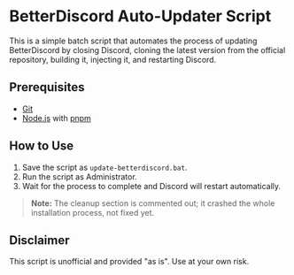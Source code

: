 # BetterDiscord Auto-Updater Script

This is a simple batch script that automates the process of updating BetterDiscord by closing Discord, cloning the latest version from the official repository, building it, injecting it, and restarting Discord.

## Prerequisites

- [Git](https://git-scm.com/downloads)
- [Node.js](https://nodejs.org/) with [pnpm](https://pnpm.io/)

## How to Use

1. Save the script as `update-betterdiscord.bat`.
2. Run the script as Administrator.
3. Wait for the process to complete and Discord will restart automatically.

> **Note:** The cleanup section is commented out; it crashed the whole installation process, not fixed yet.

## Disclaimer

This script is unofficial and provided "as is". Use at your own risk.
